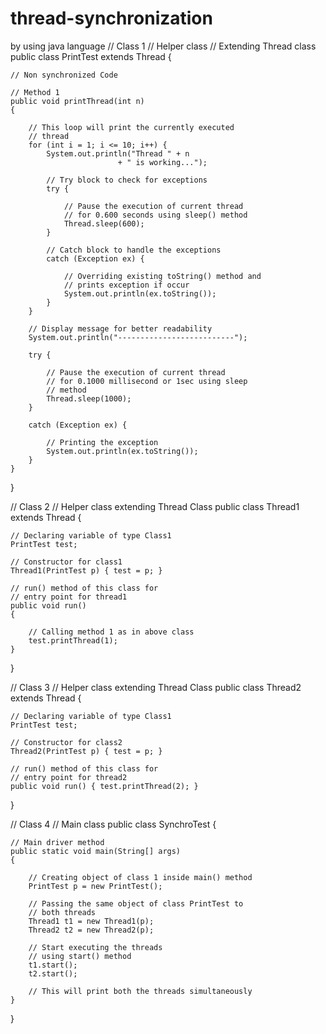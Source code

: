 # thread-synchronization
by using java language
// Class 1
// Helper class
// Extending Thread class
public class PrintTest extends Thread {

	// Non synchronized Code

	// Method 1
	public void printThread(int n)
	{

		// This loop will print the currently executed
		// thread
		for (int i = 1; i <= 10; i++) {
			System.out.println("Thread " + n
							+ " is working...");

			// Try block to check for exceptions
			try {

				// Pause the execution of current thread
				// for 0.600 seconds using sleep() method
				Thread.sleep(600);
			}

			// Catch block to handle the exceptions
			catch (Exception ex) {

				// Overriding existing toString() method and
				// prints exception if occur
				System.out.println(ex.toString());
			}
		}

		// Display message for better readability
		System.out.println("--------------------------");

		try {

			// Pause the execution of current thread
			// for 0.1000 millisecond or 1sec using sleep
			// method
			Thread.sleep(1000);
		}

		catch (Exception ex) {

			// Printing the exception
			System.out.println(ex.toString());
		}
	}
}

// Class 2
// Helper class extending Thread Class
public class Thread1 extends Thread {

	// Declaring variable of type Class1
	PrintTest test;

	// Constructor for class1
	Thread1(PrintTest p) { test = p; }

	// run() method of this class for
	// entry point for thread1
	public void run()
	{

		// Calling method 1 as in above class
		test.printThread(1);
	}
}

// Class 3
// Helper class extending Thread Class
public class Thread2 extends Thread {

	// Declaring variable of type Class1
	PrintTest test;

	// Constructor for class2
	Thread2(PrintTest p) { test = p; }

	// run() method of this class for
	// entry point for thread2
	public void run() { test.printThread(2); }
}

// Class 4
// Main class
public class SynchroTest {

	// Main driver method
	public static void main(String[] args)
	{

		// Creating object of class 1 inside main() method
		PrintTest p = new PrintTest();

		// Passing the same object of class PrintTest to
		// both threads
		Thread1 t1 = new Thread1(p);
		Thread2 t2 = new Thread2(p);

		// Start executing the threads
		// using start() method
		t1.start();
		t2.start();

		// This will print both the threads simultaneously
	}
}
